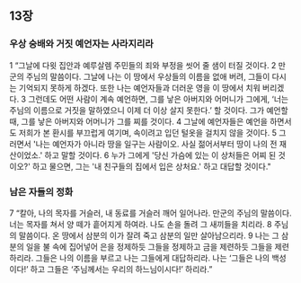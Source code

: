 ## 13장
### 우상 숭배와 거짓 예언자는 사라지리라
1 “그날에 다윗 집안과 예루살렘 주민들의 죄와 부정을 씻어 줄 샘이 터질 것이다.
2 만군의 주님의 말씀이다. 그날에 나는 이 땅에서 우상들의 이름을 없애 버려, 그들이 다시는 기억되지 못하게 하겠다. 또한 나는 예언자들과 더러운 영을 이 땅에서 치워 버리겠다.
3 그런데도 어떤 사람이 계속 예언하면, 그를 낳은 아버지와 어머니가 그에게, ‘너는 주님의 이름으로 거짓을 말하였으니 이제 더 이상 살지 못한다.’ 할 것이다. 그가 예언할 때, 그를 낳은 아버지와 어머니가 그를 찌를 것이다.
4 그날에 예언자들은 예언을 하면서도 저희가 본 환시를 부끄럽게 여기며, 속이려고 입던 털옷을 걸치지 않을 것이다.
5 그러면서 '나는 예언자가 아니라 땅을 일구는 사람이오. 사실 젊어서부터 땅이 나의 전 재산이었소.' 하고 말할 것이다.
6 누가 그에게 '당신 가슴에 있는 이 상처들은 어찌 된 것이오?' 하고 물으면, 그는 '내 친구들의 집에서 입은 상처요.' 하고 대답할 것이다."
### 남은 자들의 정화
7 “칼아, 나의 목자를 거슬러, 내 동료를 거슬러 깨어 일어나라. 만군의 주님의 말씀이다. 너는 목자를 쳐서 양 떼가 흩어지게 하여라. 나도 손을 돌려 그 새끼들을 치리라.
8 주님의 말씀이다. 온 땅에서 삼분의 이가 잘려 죽고 삼분의 일만 살아남으리라.
9 나는 그 삼분의 일을 불 속에 집어넣어 은을 정제하듯 그들을 정제하고 금을 제련하듯 그들을 제련하리라. 그들은 나의 이름을 부르고 나는 그들에게 대답하리라. 나는 ‘그들은 나의 백성이다!’ 하고 그들은 ‘주님께서는 우리의 하느님이시다!’ 하리라.”
